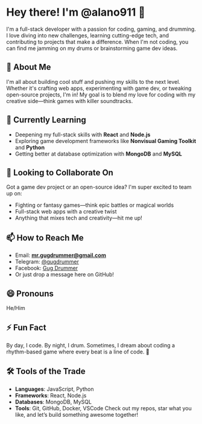 # Hey there! I'm @alano911 👋
I'm a full-stack developer with a passion for coding, gaming, and drumming. I love diving into new challenges, learning cutting-edge tech, and contributing to projects that make a difference. When I'm not coding, you can find me jamming on my drums or brainstorming game dev ideas.
## 👀 About Me
I'm all about building cool stuff and pushing my skills to the next level. Whether it's crafting web apps, experimenting with game dev, or tweaking open-source projects, I'm in! My goal is to blend my love for coding with my creative side—think games with killer soundtracks.
## 🌱 Currently Learning
- Deepening my full-stack skills with **React** and **Node.js**
- Exploring game development frameworks like **Nonvisual Gaming Toolkit** and **Python**
- Getting better at database optimization with **MongoDB** and **MySQL**
## 💞️ Looking to Collaborate On
Got a game dev project or an open-source idea? I'm super excited to team up on:
- Fighting or fantasy games—think epic battles or magical worlds
- Full-stack web apps with a creative twist
- Anything that mixes tech and creativity—hit me up!
## 📫 How to Reach Me
- Email: **mr.gugdrummer@gmail.com**
- Telegram: [@gugdrummer](https://t.me/gugdrummer)
- Facebook: [Gug Drummer](https://www.facebook.com/GugTinnakorn/)
- Or just drop a message here on GitHub!
## 😄 Pronouns
He/Him
## ⚡ Fun Fact
By day, I code. By night, I drum. Sometimes, I dream about coding a rhythm-based game where every beat is a line of code. 🤘
## 🛠️ Tools of the Trade
- **Languages**: JavaScript, Python
- **Frameworks**: React, Node.js
- **Databases**: MongoDB, MySQL
- **Tools**: Git, GitHub, Docker, VSCode
Check out my repos, star what you like, and let’s build something awesome together!
